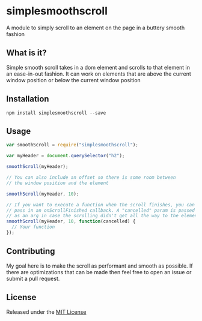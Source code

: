 # simplesmoothscroll
A module to simply scroll to an element on the page in a buttery smooth fashion

## What is it?
Simple smooth scroll takes in a dom element and scrolls to that element in an ease-in-out fashion. It can work on elements that are above the current window position or below the current window position

## Installation
`npm install simplesmoothscroll --save`


## Usage
```js
var smoothScroll = require("simplesmoothscroll");

var myHeader = document.querySelector("h2");

smoothScroll(myHeader);

// You can also include an offset so there is some room between
// the window position and the element

smoothScroll(myHeader, 10);

// If you want to execute a function when the scroll finishes, you can
// pass in an onScrollFinished callback. A "cancelled" param is passed in
// as an arg in case the scrolling didn't get all the way to the element
smoothScroll(myHeader, 10, function(cancelled) {
  // Your function
});

```

## Contributing
My goal here is to make the scroll as performant and smooth as possible. If there are optimizations that can be made then feel free to open an issue or submit a pull request.


## License
Released under the [MIT License](http://www.opensource.org/licenses/MIT)
